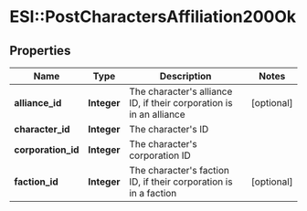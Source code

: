 # ESI::PostCharactersAffiliation200Ok

## Properties
Name | Type | Description | Notes
------------ | ------------- | ------------- | -------------
**alliance_id** | **Integer** | The character&#39;s alliance ID, if their corporation is in an alliance | [optional] 
**character_id** | **Integer** | The character&#39;s ID | 
**corporation_id** | **Integer** | The character&#39;s corporation ID | 
**faction_id** | **Integer** | The character&#39;s faction ID, if their corporation is in a faction | [optional] 


